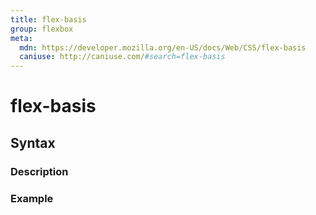 ```yaml
---
title: flex-basis
group: flexbox
meta:
  mdn: https://developer.mozilla.org/en-US/docs/Web/CSS/flex-basis
  caniuse: http://caniuse.com/#search=flex-basis
---
```


# flex-basis
<!--- Introduction for flex-basis, keep it brief and set the overall context -->

## Syntax
<!--- Introduce the various syntax for flex-basis -->

### Description
<!--- For each major section of syntax, provide a description explaining its usage further -->

### Example
<!--- Provide code examples for the syntax block you're currently describing -->